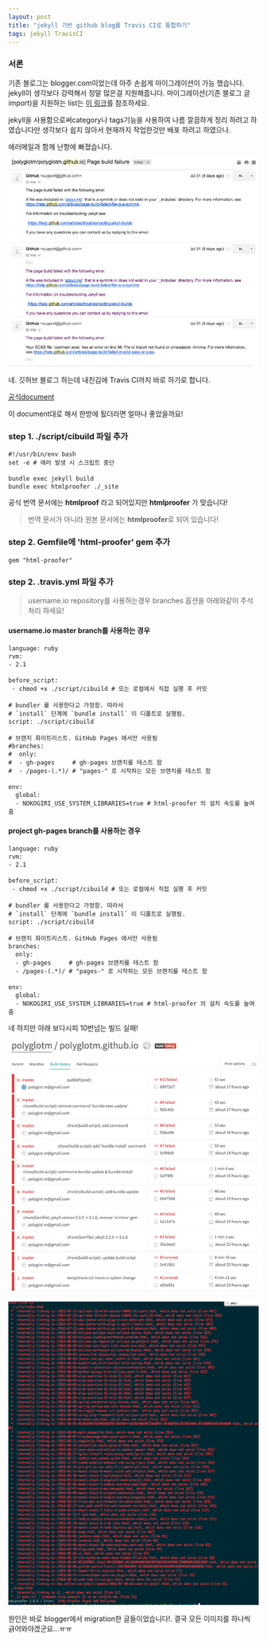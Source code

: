```yaml
---
layout: post
title: "jekyll 기반 github blog를 Travis CI로 통합하기"
tags: jekyll TravisCI
---
```


### 서론

기존 블로그는 blogger.com이었는데 아주 손쉽게 마이그레이션이 가능 했습니다.
jekyll이 생각보다 강력해서 정말 많은걸 지원해줍니다.
마이그레이션(기존 블로그 글 import)을 지원하는 list는
[이 링크](http://import.jekyllrb.com/docs/home/)를 참조하세요.

jekyll을 사용함으로써category나 tags기능을 사용하여
나름 깔끔하게 정리 하려고 하였습니다만
생각보다 쉽지 않아서 현재까지 작업한것만 배포 하려고 하였으나.

에러메일과 함께 난항에 빠졌습니다.

![CI가 필요해!](/assets/images/2016-08-08-10-32-43.png)

네.
깃허브 블로그 하는데 내친김에 Travis CI까지 바로 하기로 합니다.

[공식document](http://jekyllrb-ko.github.io/docs/continuous-integration/)

이 document대로 해서 한방에 됬더라면 얼마나 좋았을까요!

### step 1. ./script/cibuild 파일 추가

```
#!/usr/bin/env bash
set -e # 에러 발생 시 스크립트 중단

bundle exec jekyll build
bundle exec htmlproofer ./_site
```
공식 번역 문서에는 
**htmlproof** 라고 되어있지만 **htmlproofer** 가 맞습니다!
>번역 문서가 아니라 원본 문서에는 **htmlproofer**로 되어 있습니다!


### step 2. Gemfile에 'html-proofer' gem 추가

```
gem "html-proofer"
```

### step 2. .travis.yml 파일 추가
>username.io repository를 사용하는경우
branches 옵션을 아래와같이 주석처리 하세요!

#### username.io master branch를 사용하는 경우
```
language: ruby
rvm:
- 2.1

before_script:
 - chmod +x ./script/cibuild # 또는 로컬에서 직접 실행 후 커밋

# bundler 를 사용한다고 가정함. 따라서
# `install` 단계에 `bundle install` 이 디폴트로 실행됨.
script: ./script/cibuild

# 브랜치 화이트리스트. GitHub Pages 에서만 사용됨
#branches:
#  only:
#  - gh-pages     # gh-pages 브랜치를 테스트 함
#  - /pages-(.*)/ # "pages-" 로 시작하는 모든 브랜치를 테스트 함

env:
  global:
  - NOKOGIRI_USE_SYSTEM_LIBRARIES=true # html-proofer 의 설치 속도를 높여줌

```

#### project gh-pages branch를 사용하는 경우
```
language: ruby
rvm:
- 2.1

before_script:
 - chmod +x ./script/cibuild # 또는 로컬에서 직접 실행 후 커밋

# bundler 를 사용한다고 가정함. 따라서
# `install` 단계에 `bundle install` 이 디폴트로 실행됨.
script: ./script/cibuild

# 브랜치 화이트리스트. GitHub Pages 에서만 사용됨
branches:
  only:
  - gh-pages     # gh-pages 브랜치를 테스트 함
  - /pages-(.*)/ # "pages-" 로 시작하는 모든 브랜치를 테스트 함

env:
  global:
  - NOKOGIRI_USE_SYSTEM_LIBRARIES=true # html-proofer 의 설치 속도를 높여줌

```

네 하지만 아래 보다시피 10번넘는 빌드 실패!

![travisCI-build-failed](/assets/images/2016-08-15-04-13-03.png)

![blogger-migration-to-jekyll](/assets/images/2016-08-15-04-11-08.png)

원인은 바로 blogger에서 migration한 글들이었습니다!.
결국 모든 이미지를 하나씩 긁어와야겠군요...ㅠㅠ
